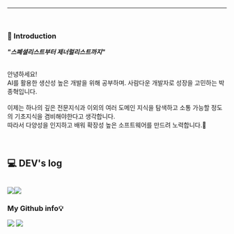 
-------
<br>


### 👋 Introduction 

***"스폐셜리스트부터 제너럴리스트까지"***

<br>
안녕하세요!<br>
AI를 활용한 생산성 높은 개발을 위해 공부하며.
사람다운 개발자로 성장을 고민하는 박종혁입니다. <br>
<br>
이제는 하나의 깊은 전문지식과 이외의 여러 도메인 지식을 탐색하고 소통 가능할 정도의 기초지식을 겸비해야한다고 생각합니다.
<br>따라서 다양성을 인지하고 배워 확장성 높은 소프트웨어를 만드려 노력합니다.🌱 <br>

<br>
<br>


## 💻 DEV's log 
<br>
<div style="display:flex; flex-direction:row;">
    <a href="https://www.notion.so/cfc284333de941b2bd4be01d571ba32f?pvs=4">
    <img src="https://img.shields.io/badge/Portfolio-FFC0CB?style=for-the-badge"> 
    </a>
    <a href="https://pp-jjong.tistory.com/">
        <img src="https://img.shields.io/badge/Tistory-000000?style=for-the-badge&logo=Tistory&logoColor=dark"> 
    </a>
  
</div>


### My Github info💡
<img src="https://github-readme-stats.vercel.app/api/top-langs/?username=ppark-jjong&layout=compact&theme=dark">
<img src = "https://github-readme-stats.vercel.app/api?username=ppark-jjong&show_icons=true&hide=contribs,prs&cache_seconds=86400&theme=dark">

